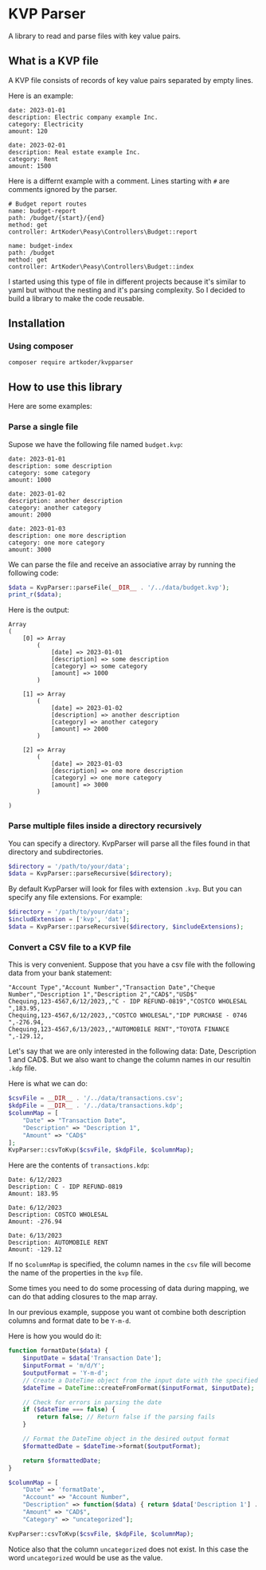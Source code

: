 # KVP Parser
A library to read and parse files with key value pairs.

## What is a KVP file
A KVP file consists of records of key value pairs separated by empty lines.

Here is an example:

```kdp
date: 2023-01-01
description: Electric company example Inc.
category: Electricity
amount: 120

date: 2023-02-01
description: Real estate example Inc.
category: Rent
amount: 1500
```

Here is a differnt example with a comment. Lines starting with `#` are comments ignored by the parser.

```kdp
# Budget report routes
name: budget-report
path: /budget/{start}/{end}
method: get
controller: ArtKoder\Peasy\Controllers\Budget::report

name: budget-index
path: /budget
method: get
controller: ArtKoder\Peasy\Controllers\Budget::index
```

I started using this type of file in different projects because it's similar to yaml but without
the nesting and it's parsing complexity. So I decided to build a library to make the code
reusable.

## Installation

### Using composer

```shell
composer require artkoder/kvpparser
```

## How to use this library

Here are some examples:

### Parse a single file

Supose we have the following file named `budget.kvp`:

```
date: 2023-01-01
description: some description
category: some category
amount: 1000

date: 2023-01-02
description: another description
category: another category
amount: 2000

date: 2023-01-03
description: one more description
category: one more category
amount: 3000
```

We can parse the file and receive an associative array by running the following code:

```php
$data = KvpParser::parseFile(__DIR__ . '/../data/budget.kvp');
print_r($data);
```

Here is the output:

```shell
Array
(
    [0] => Array
        (
            [date] => 2023-01-01
            [description] => some description
            [category] => some category
            [amount] => 1000
        )

    [1] => Array
        (
            [date] => 2023-01-02
            [description] => another description
            [category] => another category
            [amount] => 2000
        )

    [2] => Array
        (
            [date] => 2023-01-03
            [description] => one more description
            [category] => one more category
            [amount] => 3000
        )

)
```

### Parse multiple files inside a directory recursively

You can specify a directory. KvpParser will parse all the files found in that 
directory and subdirectories.

```php
$directory = '/path/to/your/data';
$data = KvpParser::parseRecursive($directory);
```

By default KvpParser will look for files with extension `.kvp`. But you can specify
any file extensions. For example:

```php
$directory = '/path/to/your/data';
$includExtension = ['kvp', 'dat'];
$data = KvpParser::parseRecursive($directory, $includeExtensions);
```

### Convert a CSV file to a KVP file

This is very convenient. Suppose that you have
a csv file with the following data from your bank statement:

```csv
"Account Type","Account Number","Transaction Date","Cheque Number","Description 1","Description 2","CAD$","USD$"
Chequing,123-4567,6/12/2023,,"C - IDP REFUND-0819","COSTCO WHOLESAL ",183.95,
Chequing,123-4567,6/12/2023,,"COSTCO WHOLESAL","IDP PURCHASE - 0746 ",-276.94,
Chequing,123-4567,6/13/2023,,"AUTOMOBILE RENT","TOYOTA FINANCE ",-129.12,
```

Let's say that we are only interested in the following data: Date, Description 1 and CAD$.
But we also want to change the column names in our resultin `.kdp` file.

Here is what we can do:

```php
$csvFile = __DIR__ . '/../data/transactions.csv';
$kdpFile = __DIR__ . '/../data/transactions.kdp';
$columnMap = [
    "Date" => "Transaction Date", 
    "Description" => "Description 1",
    "Amount" => "CAD$"
];
KvpParser::csvToKvp($csvFile, $kdpFile, $columnMap);
```

Here are the contents of `transactions.kdp`:

```
Date: 6/12/2023
Description: C - IDP REFUND-0819
Amount: 183.95

Date: 6/12/2023
Description: COSTCO WHOLESAL
Amount: -276.94

Date: 6/13/2023
Description: AUTOMOBILE RENT
Amount: -129.12
```

If no `$columnMap` is specified, the column names in the `csv` file will 
become the name of the properties in the `kvp` file.

Some times you need to do some processing of data during mapping, we can
do that adding closures to the map array.

In our previous example, suppose you want ot combine both description columns
and format date to be `Y-m-d`.

Here is how you would do it:

```php
function formatDate($data) {
    $inputDate = $data['Transaction Date'];
    $inputFormat = 'm/d/Y';
    $outputFormat = 'Y-m-d';
    // Create a DateTime object from the input date with the specified format
    $dateTime = DateTime::createFromFormat($inputFormat, $inputDate);

    // Check for errors in parsing the date
    if ($dateTime === false) {
        return false; // Return false if the parsing fails
    }

    // Format the DateTime object in the desired output format
    $formattedDate = $dateTime->format($outputFormat);

    return $formattedDate;
}

$columnMap = [
    "Date" => 'formatDate',
    "Account" => "Account Number",
    "Description" => function($data) { return $data['Description 1'] . " - " . $data['Description 2']; },
    "Amount" => "CAD$",
    "Category" => "uncategorized"];

KvpParser::csvToKvp($csvFile, $kdpFile, $columnMap);
```

Notice also that the column `uncategorized` does not exist. In this case
the word `uncategorized` would be use as the value.